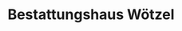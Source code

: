 ---
title: "Bestattungshaus Wötzel"
url: /meuselwitz/bestattungshaus-woetzel/
shop: Bestattungen
---